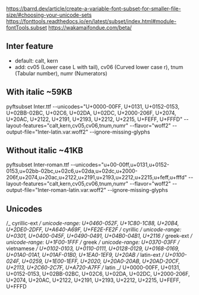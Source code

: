 https://barrd.dev/article/create-a-variable-font-subset-for-smaller-file-size/#choosing-your-unicode-sets
https://fonttools.readthedocs.io/en/latest/subset/index.html#module-fontTools.subset
https://wakamaifondue.com/beta/

## Inter feature

- default: calt, kern
- add: cv05 (Lower case L with tail), cv06 (Curved lower case r), tnum (Tabular number), numr (Numerators)

## With italic ~59KB

pyftsubset Inter.ttf --unicodes="U+0000-00FF, U+0131, U+0152-0153, U+02BB-02BC, U+02C6, U+02DA, U+02DC, U+2000-206F, U+2074, U+20AC, U+2122, U+2191, U+2193, U+2212, U+2215, U+FEFF, U+FFFD" --layout-features="calt,kern,cv05,cv06,tnum,numr" --flavor="woff2" --output-file="Inter-latin.var.woff2" --ignore-missing-glyphs

## Without italic ~41KB

pyftsubset Inter-roman.ttf --unicodes="u+00-00ff,u+0131,u+0152-0153,u+02bb-02bc,u+02c6,u+02da,u+02dc,u+2000-206f,u+2074,u+20ac,u+2122,u+2191,u+2193,u+2212,u+2215,u+feff,u+fffd" --layout-features="calt,kern,cv05,cv06,tnum,numr" --flavor="woff2" --output-file="Inter-roman-latin.var.woff2" --ignore-missing-glyphs

## Unicodes

/_ cyrillic-ext _/
unicode-range: U+0460-052F, U+1C80-1C88, U+20B4, U+2DE0-2DFF, U+A640-A69F, U+FE2E-FE2F
/_ cyrillic _/
unicode-range: U+0301, U+0400-045F, U+0490-0491, U+04B0-04B1, U+2116
/_ greek-ext _/
unicode-range: U+1F00-1FFF
/_ greek _/
unicode-range: U+0370-03FF
/_ vietnamese _/
U+0102-0103, U+0110-0111, U+0128-0129, U+0168-0169, U+01A0-01A1, U+01AF-01B0, U+1EA0-1EF9, U+20AB
/_ latin-ext _/
U+0100-024F, U+0259, U+1E00-1EFF, U+2020, U+20A0-20AB, U+20AD-20CF, U+2113, U+2C60-2C7F, U+A720-A7FF
/_ latin _/
U+0000-00FF, U+0131, U+0152-0153, U+02BB-02BC, U+02C6, U+02DA, U+02DC, U+2000-206F, U+2074, U+20AC, U+2122, U+2191, U+2193, U+2212, U+2215, U+FEFF, U+FFFD
